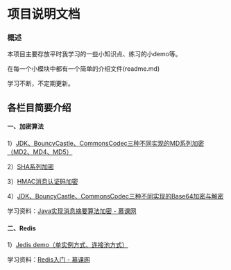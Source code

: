 
# 项目说明文档

### 概述

本项目主要存放平时我学习的一些小知识点、练习的小demo等。

在每一个小模块中都有一个简单的介绍文件(readme.md)

学习不断，不定期更新。


## 各栏目简要介绍

#### 一、加密算法

1）[JDK、BouncyCastle、CommonsCodec三种不同实现的MD系列加密（MD2、MD4、MD5）](https://github.com/chensanwa/demo/blob/master/src/main/java/com/security/md/ImoocMD.java)

2）[SHA系列加密](https://github.com/chensanwa/demo/blob/master/src/main/java/com/security/sha/ImoocSHA.java)

3）[HMAC消息认证码加密](https://github.com/chensanwa/demo/blob/master/src/main/java/com/security/hmac/ImoocHmac.java)

4）[JDK、BouncyCastle、CommonsCodec三种不同实现的Base64加密与解密](https://github.com/chensanwa/demo/blob/master/src/main/java/com/security/base64/ImoocBase64)

学习资料：[Java实现消息摘要算法加密 - 慕课网](https://www.imooc.com/learn/286)


#### 二、Redis

1）[Jedis demo（单实例方式、连接池方式）](https://github.com/chensanwa/demo/blob/master/src/main/java/com/redis/jedis/JedisDemo1.java)


学习资料：[Redis入门 - 慕课网](https://www.imooc.com/learn/839)


